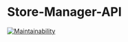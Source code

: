 # Store-Manager-API
[![Maintainability](https://api.codeclimate.com/v1/badges/348eef7a5f2e9c4300b6/maintainability)](https://codeclimate.com/github/BoltC0rt3z/Store-Manager-API/maintainability)
